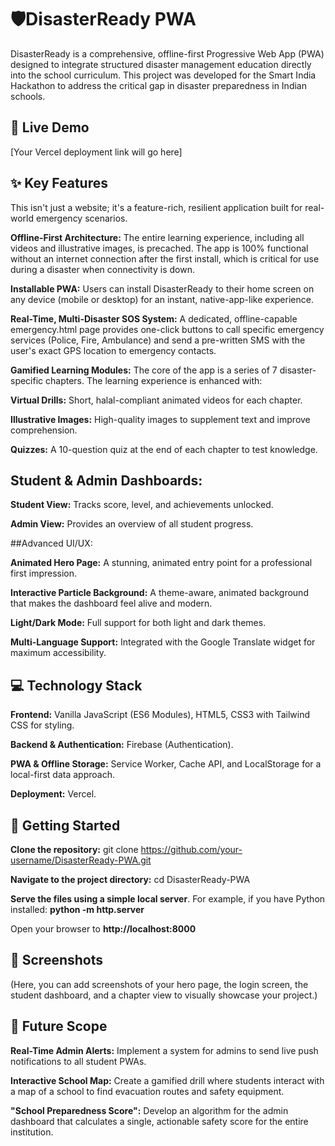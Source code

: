 # 🛡️DisasterReady PWA 
DisasterReady is a comprehensive, offline-first Progressive Web App (PWA) designed to integrate structured disaster management education directly into the school curriculum. This project was developed for the Smart India Hackathon to address the critical gap in disaster preparedness in Indian schools.

## 🚀 Live Demo
[Your Vercel deployment link will go here]

## ✨ Key Features
This isn't just a website; it's a feature-rich, resilient application built for real-world emergency scenarios.

**Offline-First Architecture:** The entire learning experience, including all videos and illustrative images, is precached. The app is 100% functional without an internet connection after the first install, which is critical for use during a disaster when connectivity is down.

**Installable PWA:** Users can install DisasterReady to their home screen on any device (mobile or desktop) for an instant, native-app-like experience.

**Real-Time, Multi-Disaster SOS System:** A dedicated, offline-capable emergency.html page provides one-click buttons to call specific emergency services (Police, Fire, Ambulance) and send a pre-written SMS with the user's exact GPS location to emergency contacts.

**Gamified Learning Modules:** The core of the app is a series of 7 disaster-specific chapters. The learning experience is enhanced with:

**Virtual Drills:** Short, halal-compliant animated videos for each chapter.

**Illustrative Images:** High-quality images to supplement text and improve comprehension.

**Quizzes:** A 10-question quiz at the end of each chapter to test knowledge.

## Student & Admin Dashboards:

**Student View:** Tracks score, level, and achievements unlocked.

**Admin View:** Provides an overview of all student progress.

##Advanced UI/UX:

**Animated Hero Page:** A stunning, animated entry point for a professional first impression.

**Interactive Particle Background:** A theme-aware, animated background that makes the dashboard feel alive and modern.

**Light/Dark Mode:** Full support for both light and dark themes.

**Multi-Language Support:** Integrated with the Google Translate widget for maximum accessibility.

## 💻 Technology Stack
**Frontend:** Vanilla JavaScript (ES6 Modules), HTML5, CSS3 with Tailwind CSS for styling.

**Backend & Authentication:** Firebase (Authentication).

**PWA & Offline Storage:** Service Worker, Cache API, and LocalStorage for a local-first data approach.

**Deployment:** Vercel.

## 🚀 Getting Started
**Clone the repository:** git clone https://github.com/your-username/DisasterReady-PWA.git

**Navigate to the project directory:** cd DisasterReady-PWA

**Serve the files using a simple local server**. For example, if you have Python installed: **python -m http.server**

Open your browser to **http://localhost:8000**

## 📸 Screenshots
(Here, you can add screenshots of your hero page, the login screen, the student dashboard, and a chapter view to visually showcase your project.)

## 🔮 Future Scope
**Real-Time Admin Alerts:** Implement a system for admins to send live push notifications to all student PWAs.

**Interactive School Map:** Create a gamified drill where students interact with a map of a school to find evacuation routes and safety equipment.

**"School Preparedness Score":** Develop an algorithm for the admin dashboard that calculates a single, actionable safety score for the entire institution.
